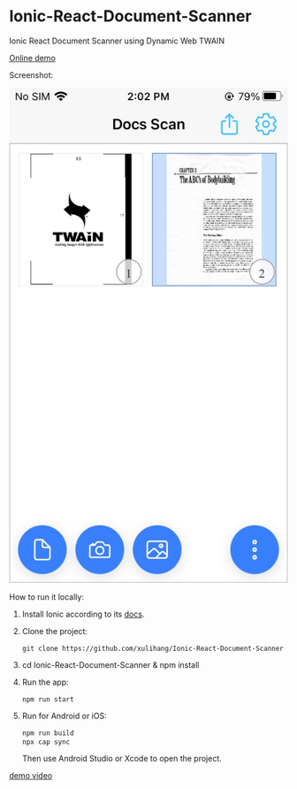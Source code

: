 # Ionic-React-Document-Scanner

Ionic React Document Scanner using Dynamic Web TWAIN

[Online demo](https://courageous-cactus-2758a1.netlify.app/)

Screenshot:

![home](./Home.jpg)


How to run it locally:

1. Install Ionic according to its [docs](https://ionicframework.com/docs/intro/cli).
2. Clone the project: 

   ```
   git clone https://github.com/xulihang/Ionic-React-Document-Scanner
   ```
   
3. cd Ionic-React-Document-Scanner & npm install
4. Run the app:

   ```
   npm run start
   ```
   
5. Run for Android or iOS:

   ```
   npm run build
   npx cap sync
   ```
   
   Then use Android Studio or Xcode to open the project.
   
   
   
[demo video](https://user-images.githubusercontent.com/5462205/233238689-b60a6339-bffe-4fac-8624-edab8860c625.mp4)
